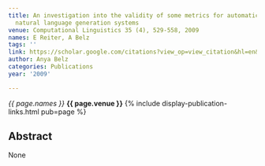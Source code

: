 ```yaml
---
title: An investigation into the validity of some metrics for automatically evaluating
  natural language generation systems
venue: Computational Linguistics 35 (4), 529-558, 2009
names: E Reiter, A Belz
tags: ''
link: https://scholar.google.com/citations?view_op=view_citation&hl=en&user=trwwiW4AAAAJ&pagesize=100&sortby=pubdate&citation_for_view=trwwiW4AAAAJ:d1gkVwhDpl0C
author: Anya Belz
categories: Publications
year: '2009'

---
```


*{{ page.names }}*
**{{ page.venue }}**
{% include display-publication-links.html pub=page %}
## Abstract

None